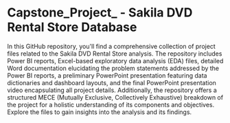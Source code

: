 # Capstone_Project_ - Sakila DVD Rental Store Database
In this GitHub repository, you'll find a comprehensive collection of project files related to the Sakila DVD Rental Store analysis. The repository includes Power BI reports, Excel-based exploratory data analysis (EDA) files, detailed Word documentation elucidating the problem statements addressed by the Power BI reports, a preliminary PowerPoint presentation featuring data dictionaries and dashboard layouts, and the final PowerPoint presentation video encapsulating all project details. Additionally, the repository offers a structured MECE (Mutually Exclusive, Collectively Exhaustive) breakdown of the project for a holistic understanding of its components and objectives. Explore the files to gain insights into the analysis and its findings.
